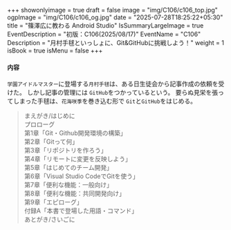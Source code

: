 +++
showonlyimage = true
draft = false
image = "img/C106/c106_top.jpg"
ogpImage = "img/C106/c106_og.jpg"
date = "2025-07-28T18:25:22+05:30"
title = "篠澤広に教わる Android Studio"
IsSummaryLargeImage = true
EventDescription = "初版：C106(2025/08/17)"
EventName = "C106"
Description = "月村手毬といっしょに、Git&GitHubに挑戦しよう！"
weight = 1
isBook = true
isMenu = false
+++
#### 内容
`学園アイドルマスター`に登場する`月村手毬`は、ある日生徒会から記事作成の依頼を受けた。
しかし記事の管理には `GitHub`をつかっているという。
要らぬ見栄を張ってしまった手毬は、`花海咲季`を巻き込む形で `Git`と`GitHub`をはじめる。

> まえがき/はじめに <br>
> プロローグ <br>
> 第1章「Git・Github開発環境の構築」<br>
> 第2章「Gitって何」<br>
> 第3章「リポジトリを作ろう」<br>
> 第4章「リモートに変更を反映しよう」<br>
> 第5章「はじめてのチーム開発」<br>
> 第6章「Visual Studio CodeでGitを使う」<br>
> 第7章「便利な機能：一般向け」<br>
> 第8章「便利な機能：共同開発向け」<br>
> 第9章「エピローグ」<br>
> 付録A「本書で登場した用語・コマンド」<br>
> あとがき/さいごに
